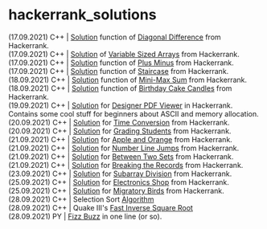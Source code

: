 # hackerrank_solutions

(17.09.2021) C++ | [Solution](https://github.com/younver/hackerrank_solutions/blob/main/hackerrank/diagonal_difference.cpp) function of [Diagonal Difference](https://www.hackerrank.com/challenges/diagonal-difference/problem) from Hackerrank. <br>
(17.09.2021) C++ | [Solution](https://github.com/younver/hackerrank_solutions/blob/main/hackerrank/variable_sized_arrays.cpp) of [Variable Sized Arrays](https://www.hackerrank.com/challenges/variable-sized-arrays/problem) from Hackerrank. <br>
(17.09.2021) C++ | [Solution](https://github.com/younver/hackerrank_solutions/blob/main/hackerrank/plus_minus.cpp) function of [Plus Minus](https://www.hackerrank.com/challenges/plus-minus/problem) from Hackerrank.<br>
(17.09.2021) C++ | [Solution](https://github.com/younver/hackerrank_solutions/blob/main/hackerrank/staircase.cpp) function of [Staircase](https://www.hackerrank.com/challenges/staircase/problem) from Hackerrank.<br>
(18.09.2021) C++ | [Solution](https://github.com/younver/hackerrank_solutions/blob/main/hackerrank/mini_max_sum.cpp) function of [Mini-Max Sum](https://www.hackerrank.com/challenges/mini-max-sum/problem) from Hackerrank.<br>
(18.09.2021) C++ | [Solution](https://github.com/younver/hackerrank_solutions/blob/main/hackerrank/birthday_cake_candles.cpp) function of [Birthday Cake Candles](https://www.hackerrank.com/challenges/birthday-cake-candles/problem) from Hackerrank. <br>
(19.09.2021) C++ | [Solution](https://github.com/younver/hackerrank_solutions/blob/main/hackerrank/designer_pdf_viewer.cpp) for [Designer PDF Viewer](https://www.hackerrank.com/challenges/designer-pdf-viewer/problem) in Hackerrank. Contains some cool stuff for beginners about ASCII and memory allocation. <br>
(20.09.2021) C++ | [Solution](https://github.com/younver/hackerrank_solutions/blob/main/hackerrank/time_conversion.cpp) for [Time Conversion](https://www.hackerrank.com/challenges/time-conversion/problem) from Hackerrank. <br>
(20.09.2021) C++ | [Solution](https://github.com/younver/hackerrank_solutions/blob/main/hackerrank/grading_students.cpp) for [Grading Students](https://www.hackerrank.com/challenges/grading/problem) from Hackerrank. <br>
(21.09.2021) C++ | [Solution](https://github.com/younver/Algorithms/blob/main/hackerrank/apple_and_orange.cpp) for [Apple and Orange](https://www.hackerrank.com/challenges/apple-and-orange) from Hackerrank. <br>
(21.09.2021) C++ | [Solution](https://github.com/younver/hackerrank_solutions/blob/main/hackerrank/number_line_jumps.cpp) for [Number Line Jumps](https://www.hackerrank.com/challenges/kangaroo/problem) from Hackerrank. <br>
(21.09.2021) C++ | [Solution](https://github.com/younver/hackerrank_solutions/blob/main/hackerrank/between_two_sets.cpp) for [Between Two Sets](https://www.hackerrank.com/challenges/between-two-sets/problem) from Hackerrank. <br>
(21.09.2021) C++ | [Solution](https://github.com/younver/hackerrank_solutions/blob/main/hackerrank/breaking_the_records.cpp) for [Breaking the Records](https://www.hackerrank.com/challenges/breaking-best-and-worst-records/problem) from Hackerrank. <br>
(23.09.2021) C++ | [Solution](https://github.com/younver/hackerrank_solutions/blob/main/hackerrank/subarray_division.cpp) for [Subarray Division](https://www.hackerrank.com/challenges/the-birthday-bar/problem) from Hackerrank. <br>
(25.09.2021) C++ | [Solution](https://github.com/younver/hackerrank_solutions/blob/main/hackerrank/electronics_shop.cpp) for [Electronics Shop](https://www.hackerrank.com/challenges/electronics-shop/problem) from Hackerrank.<br>
(25.09.2021) C++ | [Solution](https://github.com/younver/hackerrank_solutions/blob/main/hackerrank/migratory_birds.cpp) for [Migratory Birds](https://www.hackerrank.com/challenges/migratory-birds/problem) from Hackerrank. <br>
(28.09.2021) C++ | Selection Sort [Algorithm](https://github.com/younver/Algorithms/blob/main/selection_sort.cpp)<br>
(28.09.2021) C++ | Quake III's [Fast Inverse Square Root](https://github.com/younver/Algorithms/blob/main/q_rsqrt.cpp)<br>
(28.09.2021) PY  | [Fizz Buzz](https://github.com/younver/Algorithms/blob/main/fizz_buzz.py) in one line (or so). <br>
